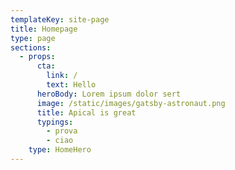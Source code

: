 ```yaml
---
templateKey: site-page
title: Homepage
type: page
sections:
  - props:
      cta:
        link: /
        text: Hello
      heroBody: Lorem ipsum dolor sert
      image: /static/images/gatsby-astronaut.png
      title: Apical is great
      typings:
        - prova
        - ciao
    type: HomeHero
---
```


